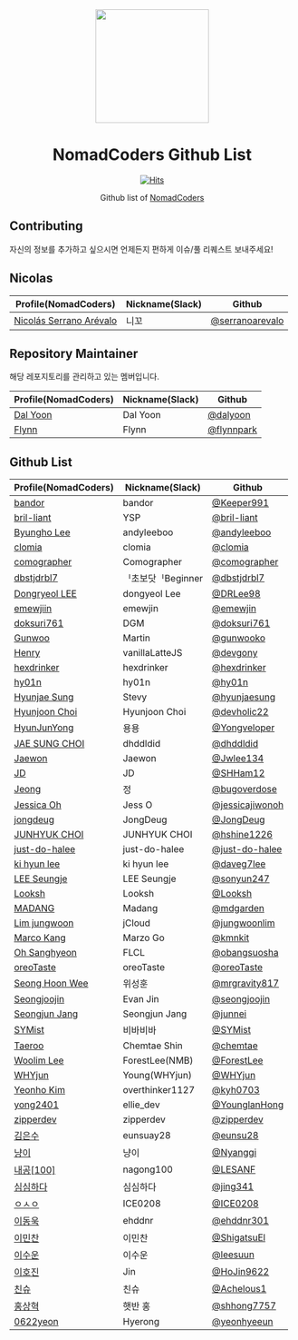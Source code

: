 <div align="center">
  <a href="https://nomadcoders.co/" alt="NomadCoders">
    <img src="./images/NomadCoders.png" width="200" height="200">
  </a>

# NomadCoders Github List

[![Hits](https://hits.seeyoufarm.com/api/count/incr/badge.svg?url=https%3A%2F%2Fgithub.com%2Fnomadcoders%2Fnomadcoders-github-list&count_bg=%23FF9500&title_bg=%23555555&icon=&icon_color=%23E7E7E7&title=hits&edge_flat=false)](https://hits.seeyoufarm.com)

Github list of [NomadCoders](https://nomadcoders.co/)

</div>

## Contributing

자신의 정보를 추가하고 싶으시면 언제든지 편하게 이슈/풀 리퀘스트 보내주세요!

## Nicolas

| Profile(NomadCoders)                                                   | Nickname(Slack) | Github                                               |
| ---------------------------------------------------------------------- | --------------- | ---------------------------------------------------- |
| [Nicolás Serrano Arévalo](https://nomadcoders.co/users/serranoarevalo) | 니꼬            | [@serranoarevalo](https://github.com/serranoarevalo) |

## Repository Maintainer

해당 레포지토리를 관리하고 있는 멤버입니다.

| Profile(NomadCoders)                                 | Nickname(Slack) | Github                                     |
| ---------------------------------------------------- | --------------- | ------------------------------------------ |
| [Dal Yoon](https://nomadcoders.co/users/yeodal.yoon) | Dal Yoon        | [@dalyoon](https://github.com/dalyoon)     |
| [Flynn](https://nomadcoders.co/users/flynnpark)      | Flynn           | [@flynnpark](https://github.com/flynnpark) |

## Github List

| Profile(NomadCoders)                                        | Nickname(Slack)  | Github                                               |
| ----------------------------------------------------------- | ---------------- | ---------------------------------------------------- |
| [bandor](https://nomadcoders.co/users/bandor)               | bandor           | [@Keeper991](https://github.com/Keeper991)           |
| [bril-liant](https://nomadcoders.co/users/brilliant)        | YSP              | [@bril-liant](https://github.com/bril-liant)         |
| [Byungho Lee](https://nomadcoders.co/users/andyleeboo92)    | andyleeboo       | [@andyleeboo](https://github.com/andyleeboo)         |
| [clomia](https://nomadcoders.co/users/clomia)               | clomia           | [@clomia](https://github.com/clomia)                 |
| [comographer](https://nomadcoders.co/users/kimgeunmo)       | Comographer      | [@comographer](https://github.com/comographer)       |
| [dbstjdrbl7](https://nomadcoders.co/users/dbstjdrbl7)       | ᅵ초보닷ᅵBeginner | [@dbstjdrbl7](https://github.com/dbstjdrbl7)         |
| [Dongryeol LEE](https://nomadcoders.co/users/dongyeol01)    | dongyeol Lee     | [@DRLee98](https://github.com/DRLee98)               |
| [emewjiin](https://nomadcoders.co/users/emewjin)            | emewjin          | [@emewjin](https://github.com/emewjin)               |
| [doksuri761](https://nomadcoders.co/users/factorio)         | DGM              | [@doksuri761](https://github.com/doksuri761)         |
| [Gunwoo](https://nomadcoders.co/users/gunwoo.dev)           | Martin           | [@gunwooko](https://github.com/gunwooko)             |
| [Henry](https://nomadcoders.co/users/vanillalattejs)        | vanillaLatteJS   | [@devgony](https://github.com/devgony)               |
| [hexdrinker](https://nomadcoders.co/users/hexdrinker)       | hexdrinker       | [@hexdrinker](https://github.com/hexdrinker)         |
| [hy01n](https://nomadcoders.co/users/hobbyhyoin)            | hy01n            | [@hy01n](https://github.com/hy01n)                   |
| [Hyunjae Sung](https://nomadcoders.co/users/stevy)          | Stevy            | [@hyunjaesung](https://github.com/hyunjaesung)       |
| [Hyunjoon Choi](https://nomadcoders.co/users/devholic)      | Hyunjoon Choi    | [@devholic22](https://github.com/devholic22)         |
| [HyunJunYong](https://nomadcoders.co/users/yongyong)        | 용용             | [@Yongveloper](https://github.com/Yongveloper)       |
| [JAE SUNG CHOI](https://nomadcoders.co/users/dhddldid04)    | dhddldid         | [@dhddldid](https://github.com/dhddldid)             |
| [Jaewon](https://nomadcoders.co/users/jwlee134)             | Jaewon           | [@Jwlee134](https://github.com/Jwlee134)             |
| [JD](https://nomadcoders.co/users/sanham1992)               | JD               | [@SHHam12](https://github.com/SHHam12)               |
| [Jeong](https://nomadcoders.co/users/bugod)                 | 정               | [@bugoverdose](https://github.com/bugoverdose)       |
| [Jessica Oh](https://nomadcoders.co/users/joh)              | Jess O           | [@jessicajiwonoh](https://github.com/jessicajiwonoh) |
| [jongdeug](https://nomadcoders.co/users/jongdeug)           | JongDeug         | [@JongDeug](https://github.com/JongDeug)             |
| [JUNHYUK CHOI](https://nomadcoders.co/users/hshine1226)     | JUNHYUK CHOI     | [@hshine1226](https://github.com/hshine1226)         |
| [just-do-halee](https://nomadcoders.co/users/dohalee)       | just-do-halee    | [@just-do-halee](https://github.com/just-do-halee)   |
| [ki hyun lee](https://nomadcoders.co/users/daveg7lee)       | ki hyun lee      | [@daveg7lee](https://github.com/daveg7lee)           |
| [LEE Seungje](https://nomadcoders.co/users/sonyun24)        | LEE Seungje      | [@sonyun247](https://github.com/sonyun247)           |
| [Looksh](https://nomadcoders.co/users/lookshdev)            | Looksh           | [@Looksh](https://github.com/Looksh)                 |
| [MADANG](https://nomadcoders.co/users/madanggarden)         | Madang           | [@mdgarden](https://github.com/mdgarden)             |
| [Lim jungwoon](https://nomadcoders.co/users/wypo23)         | jCloud           | [@jungwoonlim](https://github.com/jungwoonlim)       |
| [Marco Kang](https://nomadcoders.co/users/kmnkit)           | Marzo Go         | [@kmnkit](https://github.com/kmnkit)                 |
| [Oh Sanghyeon](https://nomadcoders.co/users/obangsuosha)    | FLCL             | [@obangsuosha](https://github.com/obangsuosha)       |
| [oreoTaste](https://nomadcoders.co/users/oreotaste)         | oreoTaste        | [@oreoTaste](https://github.com/oreoTaste)           |
| [Seong Hoon Wee](https://nomadcoders.co/users/mrgravity817) | 위성훈           | [@mrgravity817](https://github.com/mrgravity817)     |
| [Seongjoojin](https://nomadcoders.co/users/qpyou1234)       | Evan Jin         | [@seongjoojin](https://github.com/seongjoojin)       |
| [Seongjun Jang](https://nomadcoders.co/users/peinguin77)    | Seongjun Jang    | [@junnei](https://github.com/junnei)                 |
| [SYMist](https://nomadcoders.co/users/mmist0226)            | 비바비바         | [@SYMist](https://github.com/SYMist)                 |
| [Taeroo](https://nomadcoders.co/users/taeroo612)            | Chemtae Shin     | [@chemtae](https://github.com/chemtae)               |
| [Woolim Lee](https://nomadcoders.co/users/forestlee)        | ForestLee(NMB)   | [@ForestLee](https://github.com/ForestLee0513)       |
| [WHYjun](https://nomadcoders.co/users/whyjun)               | Young(WHYjun)    | [@WHYjun](https://github.com/WHYjun)                 |
| [Yeonho Kim](https://nomadcoders.co/users/kyh0703)          | overthinker1127  | [@kyh0703](https://github.com/kyh0703)               |
| [yong2401](https://nomadcoders.co/users/yong2401)           | ellie_dev        | [@YounglanHong](https://github.com/YounglanHong)     |
| [zipperdev](https://nomadcoders.co/users/zipperdev)         | zipperdev        | [@zipperdev](https://github.com/zipperdev)           |
| [김은수](https://nomadcoders.co/users/eunsuay28)            | eunsuay28        | [@eunsu28](https://github.com/eunsu28)               |
| [냥이](https://nomadcoders.co/users/taewoo0904)             | 냥이             | [@Nyanggi](https://github.com/Nyanggi)               |
| [내공[100]](https://nomadcoders.co/users/nagong100)         | nagong100        | [@LESANF](https://github.com/LESANF)                 |
| [심심하다](https://nomadcoders.co/users/legendpig)          | 심심하다         | [@jing341](https://github.com/jing341)               |
| [ㅇㅅㅇ](https://nomadcoders.co/users/ice0208)              | ICE0208          | [@ICE0208](https://github.com/ICE0208)               |
| [이동욱](https://nomadcoders.co/users/ehddnr)               | ehddnr           | [@ehddnr301](https://github.com/ehddnr301)           |
| [이민찬](https://nomadcoders.co/users/shigatsu970704)       | 이민찬           | [@ShigatsuEl](https://github.com/ShigatsuEl)         |
| [이수운](https://nomadcoders.co/users/sktjsvy2)             | 이수운           | [@leesuun](https://github.com/leesuun)               |
| [이호진](https://nomadcoders.co/users/kiss0104040)          | Jin              | [@HoJin9622](https://github.com/HoJin9622)           |
| [친슈](https://nomadcoders.co/users/koreanjs)               | 친슈             | [@Achelous1](https://github.com/Achelous1)           |
| [홍상혁](https://nomadcoders.co/users/ghdtkdgur123)         | 햇반 홍          | [@shhong7757](https://github.com/shhong7757)         |
| [0622yeon](https://nomadcoders.co/users/0622yeon)         | Hyerong          | [@yeonhyeeun](https://github.com/yeonhyeeun)         |
